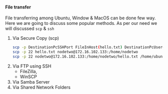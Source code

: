 #### File transfer
File transferring among Ubuntu, Window & MacOS can be done few way. Here we are going to discuss some popular methods. As per our need we will discussed `scp` & `ssh`
1. Via Secure Copy (scp)
   ```bash
   scp -p DestinationPcSSHPort FileInHost(hello.txt) DestinationPcUser@DestinationPcIP:/home/DestinationPcUser
   scp -p 22 hello.txt nodetwo@172.16.102.133:/home/nodetwo
   scp -p 22 nodetwo@172.16.102.133:/home/nodetwo/hello.txt /home/ubuntuserver
   ```
2. Via FTP using SSH
   - FileZilla, 
   - WinSCP
3. Via Samba Server
4. Via Shared Network Folders
   